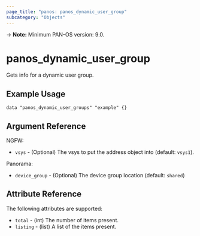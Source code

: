 ```yaml
---
page_title: "panos: panos_dynamic_user_group"
subcategory: "Objects"
---
```


-> **Note:** Minimum PAN-OS version:  9.0.


# panos_dynamic_user_group

Gets info for a dynamic user group.


## Example Usage

```hcl
data "panos_dynamic_user_groups" "example" {}
```

## Argument Reference

NGFW:

* `vsys` - (Optional) The vsys to put the address object into (default:
  `vsys1`).

Panorama:

* `device_group` - (Optional) The device group location (default: `shared`)


## Attribute Reference

The following attributes are supported:

* `total` - (int) The number of items present.
* `listing` - (list) A list of the items present.
